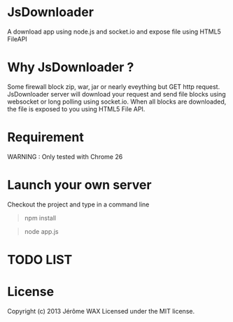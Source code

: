 JsDownloader
============

A download app using node.js and socket.io and expose file using HTML5 FileAPI 

# Why JsDownloader ? 

Some firewall block zip, war, jar or nearly eveything but GET http request. JsDownloader server will download 
your request and send file blocks using websocket or long polling using socket.io. 
When all blocks are downloaded, the file 
is exposed to you using HTML5 File API.

# Requirement

WARNING :  Only tested with Chrome 26

# Launch your own server

Checkout the project and type in a command line
>npm install

>node app.js

# TODO LIST

# License
Copyright (c) 2013 Jérôme WAX
Licensed under the MIT license.
